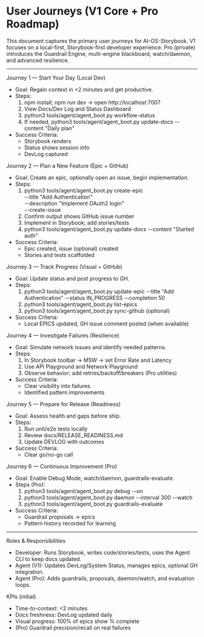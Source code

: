 # User Journeys (V1 Core + Pro Roadmap)

This document captures the primary user journeys for AI-OS-Storybook. V1 focuses on a local-first, Storybook-first developer experience. Pro (private) introduces the Guardrail Engine, multi-engine blackboard, watch/daemon, and advanced resilience.

---

Journey 1 — Start Your Day (Local Dev)
- Goal: Regain context in <2 minutes and get productive.
- Steps:
  1) npm install; npm run dev → open http://localhost:7007
  2) View Docs/Dev Log and Status Dashboard
  3) python3 tools/agent/agent_boot.py workflow-status
  4) If needed, python3 tools/agent/agent_boot.py update-docs --content "Daily plan"
- Success Criteria:
  - Storybook renders
  - Status shows session info
  - DevLog captured

Journey 2 — Plan a New Feature (Epic + GitHub)
- Goal: Create an epic, optionally open an issue, begin implementation.
- Steps:
  1) python3 tools/agent/agent_boot.py create-epic \
     --title "Add Authentication" \
     --description "Implement OAuth2 login" \
     --create-issue
  2) Confirm output shows GitHub issue number
  3) Implement in Storybook; add stories/tests
  4) python3 tools/agent/agent_boot.py update-docs --content "Started auth"
- Success Criteria:
  - Epic created, issue (optional) created
  - Stories and tests scaffolded

Journey 3 — Track Progress (Visual + GitHub)
- Goal: Update status and post progress to GH.
- Steps:
  1) python3 tools/agent/agent_boot.py update-epic --title "Add Authentication" --status IN_PROGRESS --completion 50
  2) python3 tools/agent/agent_boot.py list-epics
  3) python3 tools/agent/agent_boot.py sync-github (optional)
- Success Criteria:
  - Local EPICS updated, GH issue comment posted (when available)

Journey 4 — Investigate Failures (Resilience)
- Goal: Simulate network issues and identify needed patterns.
- Steps:
  1) In Storybook toolbar → MSW → set Error Rate and Latency
  2) Use API Playground and Network Playground
  3) Observe behavior; add retries/backoff/breakers (Pro utilities)
- Success Criteria:
  - Clear visibility into failures
  - Identified pattern improvements

Journey 5 — Prepare for Release (Readiness)
- Goal: Assess health and gaps before ship.
- Steps:
  1) Run unit/e2e tests locally
  2) Review docs/RELEASE_READINESS.md
  3) Update DEVLOG with outcomes
- Success Criteria:
  - Clear go/no-go call

Journey 6 — Continuous Improvement (Pro)
- Goal: Enable Debug Mode, watch/daemon, guardrails-evaluate.
- Steps (Pro):
  1) python3 tools/agent/agent_boot.py debug --on
  2) python3 tools/agent/agent_boot.py daemon --interval 300 --watch
  3) python3 tools/agent/agent_boot.py guardrails-evaluate
- Success Criteria:
  - Guardrail proposals → epics
  - Pattern history recorded for learning

---

Roles & Responsibilities
- Developer: Runs Storybook, writes code/stories/tests, uses the Agent CLI to keep docs updated.
- Agent (V1): Updates DevLog/System Status, manages epics, optional GH integration.
- Agent (Pro): Adds guardrails, proposals, daemon/watch, and evaluation loops.

KPIs (initial)
- Time-to-context: <2 minutes
- Docs freshness: DevLog updated daily
- Visual progress: 100% of epics show % complete
- (Pro) Guardrail precision/recall on real failures

